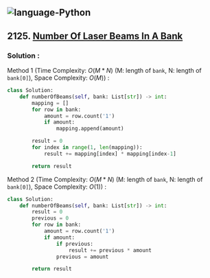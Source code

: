 ![language-Python](https://img.shields.io/badge/Python-ffd43b?style=for-the-badge&logo=PYTHON)
---

## 2125. [Number Of Laser Beams In A Bank](https://leetcode.com/problems/number-of-laser-beams-in-a-bank)

### Solution :

Method 1 (Time Complexity: $O(M*N)$ (M: length of `bank`, N: length of `bank[0]`), Space Complexity: $O(M)$) :
```python
class Solution:
    def numberOfBeams(self, bank: List[str]) -> int:
        mapping = []
        for row in bank:
            amount = row.count('1')
            if amount:
                mapping.append(amount)

        result = 0
        for index in range(1, len(mapping)):
            result += mapping[index] * mapping[index-1]

        return result
```

Method 2 (Time Complexity: $O(M*N)$ (M: length of `bank`, N: length of `bank[0]`), Space Complexity: $O(1)$) :
```python
class Solution:
    def numberOfBeams(self, bank: List[str]) -> int:
        result = 0
        previous = 0
        for row in bank:
            amount = row.count('1')
            if amount:
                if previous:
                    result += previous * amount
                previous = amount

        return result
```
